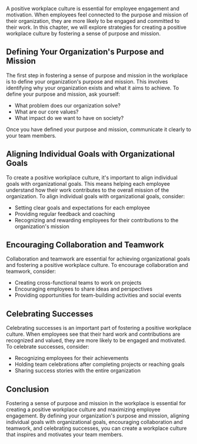 
A positive workplace culture is essential for employee engagement and motivation. When employees feel connected to the purpose and mission of their organization, they are more likely to be engaged and committed to their work. In this chapter, we will explore strategies for creating a positive workplace culture by fostering a sense of purpose and mission.

Defining Your Organization's Purpose and Mission
------------------------------------------------

The first step in fostering a sense of purpose and mission in the workplace is to define your organization's purpose and mission. This involves identifying why your organization exists and what it aims to achieve. To define your purpose and mission, ask yourself:

* What problem does our organization solve?
* What are our core values?
* What impact do we want to have on society?

Once you have defined your purpose and mission, communicate it clearly to your team members.

Aligning Individual Goals with Organizational Goals
---------------------------------------------------

To create a positive workplace culture, it's important to align individual goals with organizational goals. This means helping each employee understand how their work contributes to the overall mission of the organization. To align individual goals with organizational goals, consider:

* Setting clear goals and expectations for each employee
* Providing regular feedback and coaching
* Recognizing and rewarding employees for their contributions to the organization's mission

Encouraging Collaboration and Teamwork
--------------------------------------

Collaboration and teamwork are essential for achieving organizational goals and fostering a positive workplace culture. To encourage collaboration and teamwork, consider:

* Creating cross-functional teams to work on projects
* Encouraging employees to share ideas and perspectives
* Providing opportunities for team-building activities and social events

Celebrating Successes
---------------------

Celebrating successes is an important part of fostering a positive workplace culture. When employees see that their hard work and contributions are recognized and valued, they are more likely to be engaged and motivated. To celebrate successes, consider:

* Recognizing employees for their achievements
* Holding team celebrations after completing projects or reaching goals
* Sharing success stories with the entire organization

Conclusion
----------

Fostering a sense of purpose and mission in the workplace is essential for creating a positive workplace culture and maximizing employee engagement. By defining your organization's purpose and mission, aligning individual goals with organizational goals, encouraging collaboration and teamwork, and celebrating successes, you can create a workplace culture that inspires and motivates your team members.
